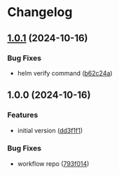 # Changelog

## [1.0.1](https://github.com/Jmainguy/helm-workflows/compare/v1.0.0...v1.0.1) (2024-10-16)


### Bug Fixes

* helm verify command ([b62c24a](https://github.com/Jmainguy/helm-workflows/commit/b62c24aaa0ba6c3b469541834a1f5ea7e4f805a5))

## 1.0.0 (2024-10-16)


### Features

* initial version ([dd3f1f1](https://github.com/Jmainguy/helm-workflows/commit/dd3f1f1a9529cc9a87714eded64e3e2834741c88))


### Bug Fixes

* workflow repo ([793f014](https://github.com/Jmainguy/helm-workflows/commit/793f01413fe23e6dc0831310f5db1d27be08fbf7))
